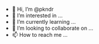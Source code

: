 - 👋 Hi, I’m @pkndr
- 👀 I’m interested in ...
- 🌱 I’m currently learning ...
- 💞️ I’m looking to collaborate on ...
- 📫 How to reach me ...

<!---
pkndr/pkndr is a ✨ special ✨ repository because its `README.md` (this file) appears on your GitHub profile.
You can click the Preview link to take a look at your changes.
--->
